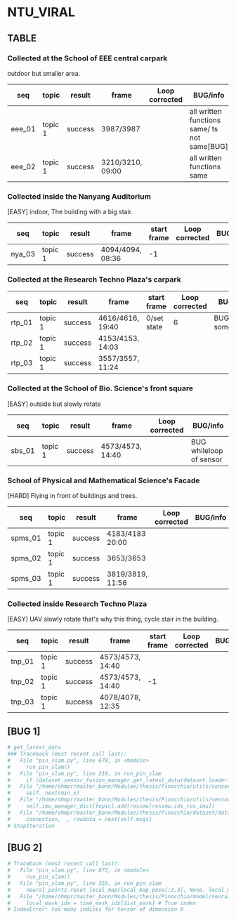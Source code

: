 # NTU_VIRAL

## TABLE

### Collected at the School of EEE central carpark

outdoor but smaller area.

| seq   | topic  | result  |         frame    | Loop corrected |     BUG/info         |
| ---   |  ----  | ------  | ---------------- | -------------- | -------------------- |
|eee_01 | topic 1| success | 3987/3987        |                | all written functions same/ ts not same[BUG] |
|eee_02 | topic 1| success | 3210/3210, 09:00 |                | all written functions same |

### Collected inside the Nanyang Auditorium

[EASY] indoor, The building with a big stair.

| seq   | topic  | result  |         frame    |  start frame   | Loop corrected |     BUG/info         |
| ---   |  ----  | ---     | ---------------- | -------------- | -------------- | -------------------- |
|nya_03 | topic 1| success | 4094/4094, 08:36 |        -1      |                |                      |

### Collected at the Research Techno Plaza's carpark

| seq   | topic  | result  |       frame      |  start frame   | Loop corrected |     BUG/info         |
| ---   |  ----  | ---     | ---------------- | -------------- | -------------- | -------------------- |
|rtp_01 | topic 1| success | 4616/4616, 19:40 |  0/set state   |              6 |  BUG 2, sometimes?   |
|rtp_02 | topic 1| success | 4153/4153, 14:03 |                |                |                      |
|rtp_03 | topic 1| success | 3557/3557, 11:24 |                |                |                      |

### Collected at the School of Bio. Science's front square

[EASY] outside but slowly rotate

| seq   | topic  | result  |         frame    | Loop corrected |     BUG/info         |
| ---   |  ----  | ---     | ---------------- | -------------- | -------------------- |
|sbs_01 | topic 1| success | 4573/4573, 14:40 |                | BUG whileloop of sensor |

### School of Physical and Mathematical Science's Facade

[HARD] Flying in front of buildings and trees.

| seq   | topic  | result  |       frame      |   Loop corrected   |        BUG/info      |
| ---   |  ----  | ---     | ---------------- | ------------------ | -------------------- |
|spms_01| topic 1| success | 4183/4183 20:00  |                    |                      |
|spms_02| topic 1| success | 3653/3653        |                    |                      |
|spms_03| topic 1| success | 3819/3819, 11:56 |                    |                      |

### Collected inside Research Techno Plaza

[EASY] UAV slowly rotate that's why this thing, cycle stair in the building.

| seq   | topic  | result  |         frame    |  start frame   | Loop corrected |     BUG/info         |
| ---   |  ----  | ---     | ---------------- | -------------- | -------------- | -------------------- |
|tnp_01 | topic 1| success | 4573/4573, 14:40 |                |                |                      |
|tnp_02 | topic 1| success | 4573/4573, 14:40 |        -1      |                |                      |
|tnp_03 | topic 1| success | 4078/4078, 12:35 |                |                |                      |

## [BUG 1]

```bash
# get_latest_data
### Traceback (most recent call last):
#   File "pin_slam.py", line 670, in <module>
#     run_pin_slam()
#   File "pin_slam.py", line 218, in run_pin_slam
#     if (dataset.sensor_fusion_manager.get_latest_data(dataset.loader.timestamp_head, frame_id) == None):
#   File "/home/ohmpr/master_bonn/Modules/thesis/Pinocchio/utils/sensor_fusion_manager.py", line 92, in get_latest_data
#     self._next(min_x)
#   File "/home/ohmpr/master_bonn/Modules/thesis/Pinocchio/utils/sensor_fusion_manager.py", line 58, in _next
#     self.imu_manager_dict[topic].add(rosimu[rosimu.idx_ros_imu])
#   File "/home/ohmpr/master_bonn/Modules/thesis/Pinocchio/dataset/dataloaders/rosbag_ohm.py", line 204, in __getitem__
#     connection, _, rawdata = next(self.msgs)
# StopIteration
```

## [BUG 2]

```bash
# Traceback (most recent call last):
#   File "pin_slam.py", line 673, in <module>
#     run_pin_slam()
#   File "pin_slam.py", line 355, in run_pin_slam
#     neural_points.reset_local_map(local_map_pose[:3,3], None, local_map_frame_id, False, config.loop_local_map_time_window)
#   File "/home/ohmpr/master_bonn/Modules/thesis/Pinocchio/model/neural_points.py", line 422, in reset_local_map
#     local_mask_idx = time_mask_idx[dist_mask] # True index
# IndexError: too many indices for tensor of dimension 0
```

